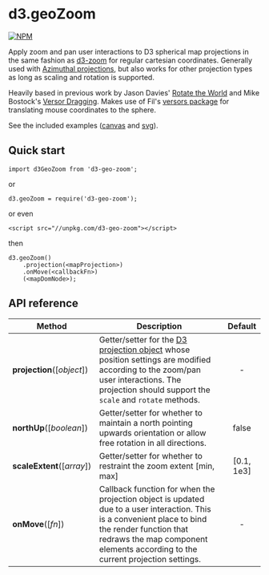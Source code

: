 # d3.geoZoom

[![NPM](https://nodei.co/npm/d3-geo-zoom.png?compact=true)](https://nodei.co/npm/d3-geo-zoom/)

Apply zoom and pan user interactions to D3 spherical map projections in the same fashion as [d3-zoom](https://github.com/d3/d3-zoom) for regular cartesian coordinates. Generally used with [Azimuthal projections](https://github.com/d3/d3-geo#azimuthal-projections), but also works for other projection types as long as scaling and rotation is supported.

Heavily based in previous work by Jason Davies' [Rotate the World](https://www.jasondavies.com/maps/rotate/) and Mike Bostock's [Versor Dragging](https://bl.ocks.org/mbostock/7ea1dde508cec6d2d95306f92642bc42). 
Makes use of Fil's [versors package](https://github.com/Fil/versor) for translating mouse coordinates to the sphere.

See the included examples ([canvas](https://vasturiano.github.io/d3-geo-zoom/example/canvas/) and [svg](https://vasturiano.github.io/d3-geo-zoom/example/svg/)).

## Quick start

```
import d3GeoZoom from 'd3-geo-zoom';
```
or
```
d3.geoZoom = require('d3-geo-zoom');
```
or even
```
<script src="//unpkg.com/d3-geo-zoom"></script>
```
then
```
d3.geoZoom()
    .projection(<mapProjection>)
    .onMove(<callbackFn>)
    (<mapDomNode>);
```

## API reference

| Method | Description | Default |
| ------------------ | -------------------------------------------------------------------------------------------------------------------------- |:-------------:|
| <b>projection</b>([<i>object</i>]) | Getter/setter for the [D3 projection object](https://github.com/d3/d3-geo#projections) whose position settings are modified according to the zoom/pan user interactions. The projection should support the `scale` and `rotate` methods. | - |
| <b>northUp</b>([<i>boolean</i>]) | Getter/setter for whether to maintain a north pointing upwards orientation or allow free rotation in all directions. | false |
| <b>scaleExtent</b>([<i>array</i>]) | Getter/setter for whether to restraint the zoom extent [min, max] | [0.1, 1e3] |
| <b>onMove</b>([<i>fn</i>]) | Callback function for when the projection object is updated due to a user interaction. This is a convenient place to bind the render function that redraws the map component elements according to the current projection settings. | - |

